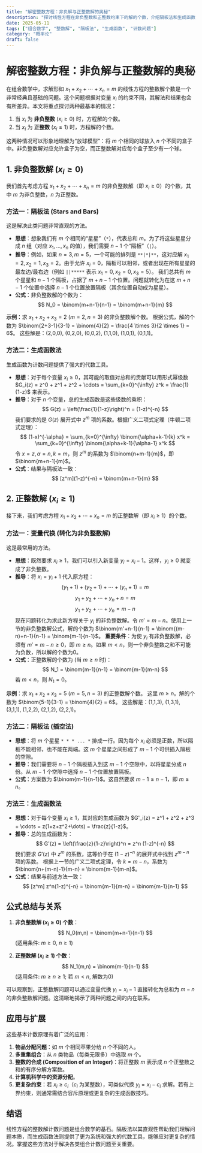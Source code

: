 ```yaml
---
title: "解密整数方程：非负解与正整数解的奥秘"
description: "探讨线性方程在非负整数和正整数约束下的解的个数，介绍隔板法和生成函数等经典求解技巧"
date: 2025-05-11 
tags: ["组合数学", "整数解", "隔板法", "生成函数", "计数问题"]
category: "概率论"
draft: false
---
```


# 解密整数方程：非负解与正整数解的奥秘

在组合数学中，求解形如 $x_1 + x_2 + \cdots + x_n = m$ 的线性方程的整数解个数是一个非常经典且基础的问题。这个问题根据对变量 $x_i$ 的约束不同，其解法和结果也会有所差异。本文将重点探讨两种最基本的情况：

1.  当 $x_i$ 为 **非负整数** ($x_i \ge 0$) 时，方程解的个数。
2.  当 $x_i$ 为 **正整数** ($x_i \ge 1$) 时，方程解的个数。

这两种情况可以形象地理解为“放球模型”：将 $m$ 个相同的球放入 $n$ 个不同的盒子中。非负整数解对应允许盒子为空，而正整数解对应每个盒子至少有一个球。

## 1. 非负整数解 ($x_i \ge 0$)

我们首先考虑方程 $x_1 + x_2 + \cdots + x_n = m$ 的非负整数解（即 $x_i \ge 0$）的个数，其中 $m$ 为非负整数，$n$ 为正整数。

### 方法一：隔板法 (Stars and Bars)

这是解决此类问题非常直观的方法。

*   **思想**：想象我们有 $m$ 个相同的“星星”（`*`），代表总和 $m$。为了将这些星星分成 $n$ 组（对应 $x_1, \dots, x_n$ 的值），我们需要 $n-1$ 个“隔板”（`|`）。
*   **推导**：例如，如果 $n=3, m=5$，一个可能的排列是 `**|*|**`，这对应解 $x_1=2, x_2=1, x_3=2$。由于允许 $x_i=0$，隔板可以相邻，或者出现在所有星星的最左边/最右边（例如 `||*****` 表示 $x_1=0, x_2=0, x_3=5$）。
    我们总共有 $m$ 个星星和 $n-1$ 个隔板，占据了 $m+n-1$ 个位置。问题就转化为在这 $m+n-1$ 个位置中选择 $n-1$ 个位置放置隔板（其余位置自动成为星星）。
*   **公式**：非负整数解的个数为：
    $$ N_0 = \binom{m+n-1}{n-1} = \binom{m+n-1}{m} $$

**示例**：求 $x_1 + x_2 + x_3 = 2$ ($m=2, n=3$) 的非负整数解个数。
根据公式，解的个数为 $\binom{2+3-1}{3-1} = \binom{4}{2} = \frac{4 \times 3}{2 \times 1} = 6$。
这些解是：(2,0,0), (0,2,0), (0,0,2), (1,1,0), (1,0,1), (0,1,1)。

### 方法二：生成函数法

生成函数为计数问题提供了强大的代数工具。

*   **思想**：对于每个变量 $x_i \ge 0$，其可能的取值对总和的贡献可以用形式幂级数 $G_i(z) = z^0 + z^1 + z^2 + \cdots = \sum_{k=0}^{\infty} z^k = \frac{1}{1-z}$ 来表示。
*   **推导**：对于 $n$ 个变量，总的生成函数是这些级数的乘积：
    $$ G(z) = \left(\frac{1}{1-z}\right)^n = (1-z)^{-n} $$
    我们要求的是 $G(z)$ 展开式中 $z^m$ 项的系数。根据广义二项式定理（牛顿二项式定理）：
    $$ (1-x)^{-\alpha} = \sum_{k=0}^{\infty} \binom{\alpha+k-1}{k} x^k = \sum_{k=0}^{\infty} \binom{\alpha+k-1}{\alpha-1} x^k $$
    令 $x=z, \alpha=n, k=m$，则 $z^m$ 的系数为 $\binom{n+m-1}{m}$，即 $\binom{m+n-1}{m}$。
*   **公式**：结果与隔板法一致：
    $$ [z^m](1-z)^{-n} = \binom{m+n-1}{m} $$

## 2. 正整数解 ($x_i \ge 1$)

接下来，我们考虑方程 $x_1 + x_2 + \cdots + x_n = m$ 的正整数解（即 $x_i \ge 1$）的个数。

### 方法一：变量代换 (转化为非负整数解)

这是最常用的方法。

*   **思想**：既然要求 $x_i \ge 1$，我们可以引入新变量 $y_i = x_i - 1$。这样，$y_i \ge 0$ 就变成了非负整数。
*   **推导**：将 $x_i = y_i + 1$ 代入原方程：
    $$ (y_1+1) + (y_2+1) + \cdots + (y_n+1) = m $$
    $$ y_1 + y_2 + \cdots + y_n + n = m $$
    $$ y_1 + y_2 + \cdots + y_n = m-n $$
    现在问题转化为求此新方程关于 $y_i$ 的非负整数解。令 $m' = m-n$。使用上一节的非负整数解公式，解的个数为 $\binom{m'+n-1}{n-1} = \binom{(m-n)+n-1}{n-1} = \binom{m-1}{n-1}$。
    **重要条件**：为使 $y_i$ 有非负整数解，必须有 $m' = m-n \ge 0$，即 $m \ge n$。如果 $m < n$，则一个非负整数之和不可能为负数，所以解的个数为0。
*   **公式**：正整数解的个数为 (当 $m \ge n$ 时)：
    $$ N_1 = \binom{m-1}{n-1} = \binom{m-1}{m-n} $$
    若 $m < n$，则 $N_1 = 0$。

**示例**：求 $x_1 + x_2 + x_3 = 5$ ($m=5, n=3$) 的正整数解个数。
这里 $m \ge n$。解的个数为 $\binom{5-1}{3-1} = \binom{4}{2} = 6$。
这些解是：(1,1,3), (1,3,1), (3,1,1), (1,2,2), (2,1,2), (2,2,1)。

### 方法二：隔板法 (插空法)

*   **思想**：将 $m$ 个星星 `* * * ... *` 排成一行。因为每个 $x_i$ 必须是正数，所以隔板不能相邻，也不能在两端。这 $m$ 个星星之间形成了 $m-1$ 个可供插入隔板的空隙。
*   **推导**：我们需要将 $n-1$ 个隔板插入到这 $m-1$ 个空隙中，以将星星分成 $n$ 份。从 $m-1$ 个空隙中选择 $n-1$ 个位置放置隔板。
*   **公式**：方案数为 $\binom{m-1}{n-1}$。这自然要求 $m-1 \ge n-1$，即 $m \ge n$。

### 方法三：生成函数法

*   **思想**：对于每个变量 $x_i \ge 1$，其对应的生成函数为 $G'_i(z) = z^1 + z^2 + z^3 + \cdots = z(1+z+z^2+\dots) = \frac{z}{1-z}$。
*   **推导**：总的生成函数为：
    $$ G'(z) = \left(\frac{z}{1-z}\right)^n = z^n (1-z)^{-n} $$
    我们要求 $G'(z)$ 中 $z^m$ 的系数，这等价于在 $(1-z)^{-n}$ 的展开式中找到 $z^{m-n}$ 项的系数。
    根据上一节的广义二项式定理，令 $k = m-n$，系数为 $\binom{n+(m-n)-1}{m-n} = \binom{m-1}{m-n}$。
*   **公式**：结果与前述方法一致：
    $$ [z^m] z^n(1-z)^{-n} = \binom{m-1}{m-n} = \binom{m-1}{n-1} $$

## 公式总结与关系

1.  **非负整数解 ($x_i \ge 0$) 个数**：
    $$ N_0(m,n) = \binom{m+n-1}{n-1} $$
    (适用条件: $m \ge 0$, $n \ge 1$)

2.  **正整数解 ($x_i \ge 1$) 个数**：
    $$ N_1(m,n) = \binom{m-1}{n-1} $$
    (适用条件: $m \ge n \ge 1$; 若 $m < n$, 解数为0)

可以观察到，正整数解问题可以通过变量代换 $y_i = x_i - 1$ 直接转化为总和为 $m-n$ 的非负整数解问题。这清晰地揭示了两种问题之间的内在联系。

## 应用与扩展

这些基本计数原理有着广泛的应用：

1.  **物品分配问题**：如 $m$ 个相同苹果分给 $n$ 个不同的人。
2.  **多重集组合**：从 $n$ 类物品（每类无限多）中选取 $m$ 个。
3.  **整数的合成 (Composition of an Integer)**：将正整数 $m$ 表示成 $n$ 个正整数之和的有序分解方案数。
4.  **计算机科学中的资源分配**。
5.  **更复杂约束**：若 $x_i \ge c_i$（$c_i$ 为某整数），可类似代换 $y_i = x_i - c_i$ 求解。若有上界约束，则通常需结合容斥原理或更复杂的生成函数技巧。

## 结语

线性方程的整数解计数问题是组合数学的基石。隔板法以其直观性帮助我们理解问题本质，而生成函数法则提供了更为系统和强大的代数工具，能够应对更复杂的情况。掌握这些方法对于解决各类组合计数问题至关重要。